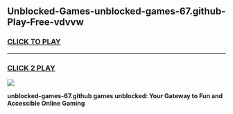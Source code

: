
## Unblocked-Games-unblocked-games-67.github-Play-Free-vdvvw
<h3>
<a href="https://premium76.site?title=unblocked-games-67.github&ref=20A">CLICK TO PLAY</a></h3>
<hr>

<h3>
<a href="https://premium76.site?title=unblocked-games-67.github&ref=20A">CLICK 2 PLAY</a>
  
</h3>

<a href="https://premium76.site?title=unblocked-games-67.github&ref=20A"><img src="https://clearcache.store/games.png"></a>


**unblocked-games-67.github games unblocked: Your Gateway to Fun and Accessible Online Gaming**
